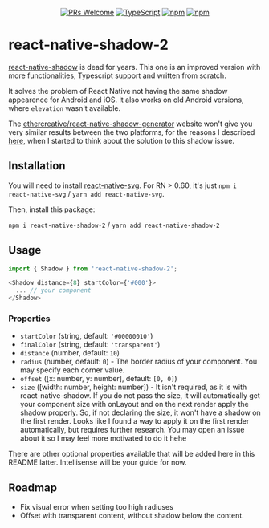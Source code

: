 <div align="center">


[![PRs Welcome](https://img.shields.io/badge/PRs-welcome-brightgreen.svg?style=flat-square)](http://makeapullrequest.com)
[![TypeScript](https://badgen.net/npm/types/env-var)](http://www.typescriptlang.org/)
[![npm](https://img.shields.io/npm/v/react-native-shadow-2)](https://www.npmjs.com/package/react-native-shadow-2)
[![npm](https://img.shields.io/npm/dt/react-native-shadow-2)](https://www.npmjs.com/package/react-native-shadow-2)

</div>

# react-native-shadow-2

[react-native-shadow](https://github.com/879479119/react-native-shadow) is dead for years. This one is an improved version with more functionalities, Typescript support and written from scratch.

It solves the problem of React Native not having the same shadow appearence for Android and iOS. It also works on old Android versions, where `elevation` wasn't available.

The [ethercreative/react-native-shadow-generator](https://ethercreative.github.io/react-native-shadow-generator) website won't give you very similar results between the two platforms, for the reasons I described [here](https://github.com/ethercreative/react-native-shadow-generator/issues/2#issuecomment-738130722), when I started to think about the solution to this shadow issue.

## Installation

You will need to install [react-native-svg](https://github.com/react-native-svg/react-native-svg). For RN > 0.60, it's just `npm i react-native-svg` / `yarn add react-native-svg`.

Then, install this package:

`npm i react-native-shadow-2` / `yarn add react-native-shadow-2`


## Usage

```js
import { Shadow } from 'react-native-shadow-2';

<Shadow distance={8} startColor={'#000'}>
  ... // your component
</Shadow>
```

### Properties

* `startColor` (string, default: `'#00000010'`)
* `finalColor` (string, default: `'transparent'`)
* `distance` (number, default: `10`)
* `radius` (number, default: `0`) - The border radius of your component. You may specify each corner value.
* `offset` ([x: number, y: number], default: `[0, 0]`)
* `size` ([width: number, height: number]) - It isn't required, as it is with react-native-shadow. If you do not pass the size, it will automatically get your component size with onLayout and on the next render apply the shadow properly. So, if not declaring the size, it won't have a shadow on the first render. Looks like I found a way to apply it on the first render automatically, but requires further research. You may open an issue about it so I may feel more motivated to do it hehe

There are other optional properties available that will be added here in this README latter. Intellisense will be your guide for now.

## Roadmap

* Fix visual error when setting too high radiuses
* Offset with transparent content, without shadow below the content.

